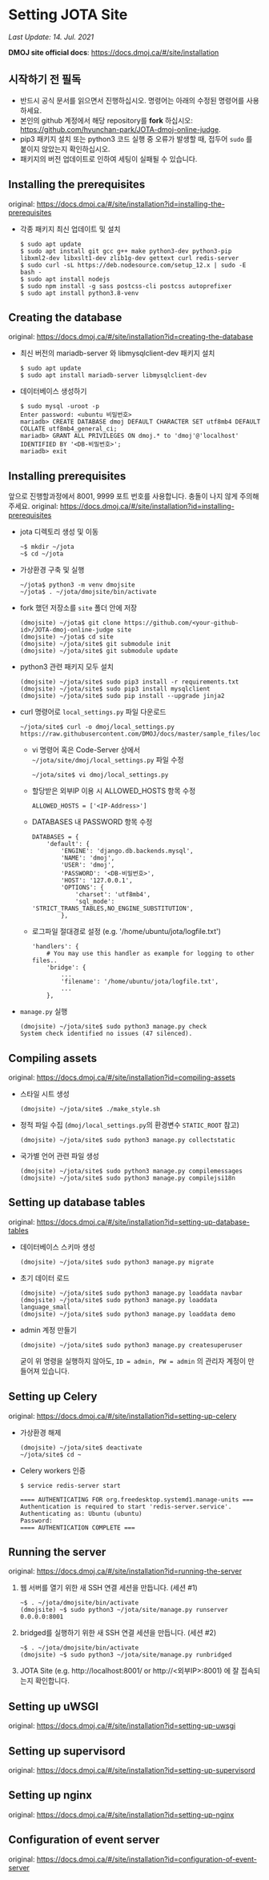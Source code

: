 # Setting JOTA Site

*Last Update: 14. Jul. 2021*

**DMOJ site official docs**: https://docs.dmoj.ca/#/site/installation

## 시작하기 전 필독

* 반드시 공식 문서를 읽으면서 진행하십시오. 명령어는 아래의 수정된 명령어를 사용하세요.
* 본인의 github 계정에서 해당 repository를 **fork** 하십시오: https://github.com/hyunchan-park/JOTA-dmoj-online-judge.
* pip3 패키지 설치 또는 python3 코드 실행 중 오류가 발생할 때, 접두어 `sudo` 를 붙이지 않았는지 확인하십시오.
* 패키지의 버전 업데이트로 인하여 세팅이 실패될 수 있습니다.

## Installing the prerequisites
original: https://docs.dmoj.ca/#/site/installation?id=installing-the-prerequisites

* 각종 패키지 최신 업데이트 및 설치
    ```
    $ sudo apt update
    $ sudo apt install git gcc g++ make python3-dev python3-pip libxml2-dev libxslt1-dev zlib1g-dev gettext curl redis-server
    $ sudo curl -sL https://deb.nodesource.com/setup_12.x | sudo -E bash -
    $ sudo apt install nodejs
    $ sudo npm install -g sass postcss-cli postcss autoprefixer
    $ sudo apt install python3.8-venv
    ```

## Creating the database
original: https://docs.dmoj.ca/#/site/installation?id=creating-the-database

* 최신 버전의 mariadb-server 와 libmysqlclient-dev 패키지 설치
    ```
    $ sudo apt update
    $ sudo apt install mariadb-server libmysqlclient-dev
    ```
* 데이터베이스 생성하기
    ```
    $ sudo mysql -uroot -p
    Enter password: <ubuntu 비밀번호>
    mariadb> CREATE DATABASE dmoj DEFAULT CHARACTER SET utf8mb4 DEFAULT COLLATE utf8mb4_general_ci;
    mariadb> GRANT ALL PRIVILEGES ON dmoj.* to 'dmoj'@'localhost' IDENTIFIED BY '<DB-비밀번호>';
    mariadb> exit
    ```

## Installing prerequisites
앞으로 진행할과정에서 8001, 9999 포트 번호를 사용합니다. 충돌이 나지 않게 주의해주세요.
original: https://docs.dmoj.ca/#/site/installation?id=installing-prerequisites

* jota 디렉토리 생성 및 이동

  ```
  ~$ mkdir ~/jota
  ~$ cd ~/jota
  ```

* 가상환경 구축 및 실행
    ```
    ~/jota$ python3 -m venv dmojsite
    ~/jota$ . ~/jota/dmojsite/bin/activate
    ```
    
* fork 했던 저장소를 `site` 폴더 안에 저장
    ```
    (dmojsite) ~/jota$ git clone https://github.com/<your-github-id>/JOTA-dmoj-online-judge site
    (dmojsite) ~/jota$ cd site
    (dmojsite) ~/jota/site$ git submodule init
    (dmojsite) ~/jota/site$ git submodule update
    ```
    
* python3 관련 패키지 모두 설치
    ```
    (dmojsite) ~/jota/site$ sudo pip3 install -r requirements.txt
    (dmojsite) ~/jota/site$ sudo pip3 install mysqlclient
    (dmojsite) ~/jota/site$ sudo pip install --upgrade jinja2
    ```
    
* curl 명령어로 `local_settings.py` 파일 다운로드
  ```
  ~/jota/site$ curl -o dmoj/local_settings.py https://raw.githubusercontent.com/DMOJ/docs/master/sample_files/local_settings.py
  ```

  + vi 명령어 혹은 Code-Server 상에서 `~/jota/site/dmoj/local_settings.py` 파일 수정

    ```
    ~/jota/site$ vi dmoj/local_settings.py
    ```

  * 할당받은 외부IP 이용 시 ALLOWED_HOSTS 항목 수정

      ```
      ALLOWED_HOSTS = ['<IP-Address>']
      ```

  * DATABASES 내 PASSWORD 항목 수정

      ```db
      DATABASES = {
          'default': {
              'ENGINE': 'django.db.backends.mysql',
              'NAME': 'dmoj',
              'USER': 'dmoj',
              'PASSWORD': '<DB-비밀번호>',
              'HOST': '127.0.0.1',
              'OPTIONS': {
                  'charset': 'utf8mb4',
                  'sql_mode': 'STRICT_TRANS_TABLES,NO_ENGINE_SUBSTITUTION',
              },
      ```

  * 로그파일 절대경로 설정 (e.g. '/home/ubuntu/jota/logfile.txt')

    ```
    'handlers': {
        # You may use this handler as example for logging to other files..
        'bridge': {
            ...
            'filename': '/home/ubuntu/jota/logfile.txt',
            ...
        },
    ```

* `manage.py` 실행
    
    ```
    (dmojsite) ~/jota/site$ sudo python3 manage.py check
    System check identified no issues (47 silenced).
    ```

## Compiling assets
original: https://docs.dmoj.ca/#/site/installation?id=compiling-assets

* 스타일 시트 생성
    ```
    (dmojsite) ~/jota/site$ ./make_style.sh
    ```
* 정적 파일 수집 (`dmoj/local_settings.py`의 환경변수 `STATIC_ROOT` 참고)
    ```
    (dmojsite) ~/jota/site$ sudo python3 manage.py collectstatic
    ```
* 국가별 언어 관련 파일 생성
    ```
    (dmojsite) ~/jota/site$ sudo python3 manage.py compilemessages
    (dmojsite) ~/jota/site$ sudo python3 manage.py compilejsi18n
    ```

## Setting up database tables
original: https://docs.dmoj.ca/#/site/installation?id=setting-up-database-tables
* 데이터베이스 스키마 생성
    ```
    (dmojsite) ~/jota/site$ sudo python3 manage.py migrate
    ```
* 초기 데이터 로드
    ```
    (dmojsite) ~/jota/site$ sudo python3 manage.py loaddata navbar
    (dmojsite) ~/jota/site$ sudo python3 manage.py loaddata language_small
    (dmojsite) ~/jota/site$ sudo python3 manage.py loaddata demo
    ```
* admin 계정 만들기
    ```
    (dmojsite) ~/jota/site$ sudo python3 manage.py createsuperuser
    ```
    굳이 위 명령을 실행하지 않아도, `ID = admin, PW = admin` 의 관리자 계정이 만들어져 있습니다.
## Setting up Celery
original: https://docs.dmoj.ca/#/site/installation?id=setting-up-celery

* 가상환경 해제

  ```
  (dmojsite) ~/jota/site$ deactivate
  ~/jota/site$ cd ~
  ```

* Celery workers 인증
    ```
    $ service redis-server start
    
    ==== AUTHENTICATING FOR org.freedesktop.systemd1.manage-units ===
    Authentication is required to start 'redis-server.service'.
    Authenticating as: Ubuntu (ubuntu)
    Password: 
    ==== AUTHENTICATION COMPLETE ===
    ```

## Running the server
original: https://docs.dmoj.ca/#/site/installation?id=running-the-server


1. 웹 서버를 열기 위한 새 SSH 연결 세션을 만듭니다. (세션 #1)
    ```
    ~$ . ~/jota/dmojsite/bin/activate
    (dmojsite) ~$ sudo python3 ~/jota/site/manage.py runserver 0.0.0.0:8001
    ```

2. bridged를 실행하기 위한 새 SSH 연결 세션을 만듭니다. (세션 #2)
    ```
    ~$ . ~/jota/dmojsite/bin/activate
    (dmojsite) ~$ sudo python3 ~/jota/site/manage.py runbridged
    ```

3. JOTA Site (e.g. http://localhost:8001/ or http://<외부IP>:8001) 에 잘 접속되는지 확인합니다.

## Setting up uWSGI
original: https://docs.dmoj.ca/#/site/installation?id=setting-up-uwsgi

## Setting up supervisord
original: https://docs.dmoj.ca/#/site/installation?id=setting-up-supervisord

## Setting up nginx
original: https://docs.dmoj.ca/#/site/installation?id=setting-up-nginx

## Configuration of event server
original: https://docs.dmoj.ca/#/site/installation?id=configuration-of-event-server
